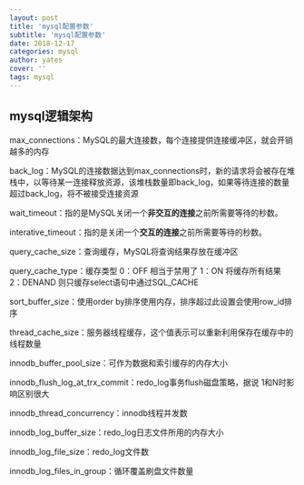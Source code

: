 ```yaml
---
layout: post
title: 'mysql配置参数'
subtitle: 'mysql配置参数'
date: 2018-12-17
categories: mysql
author: yates
cover: ''
tags: mysql
---
```


## mysql逻辑架构

max_connections：MySQL的最大连接数，每个连接提供连接缓冲区，就会开销越多的内存

back_log：MySQL的连接数据达到max_connections时，新的请求将会被存在堆栈中，以等待某一连接释放资源，该堆栈数量即back_log，如果等待连接的数量超过back_log，将不被接受连接资源

wait_timeout：指的是MySQL关闭一个**非交互的连接**之前所需要等待的秒数。

interative_timeout：指的是关闭一个**交互的连接**之前所需要等待的秒数。

query_cache_size：查询缓存，MySQL将查询结果存放在缓冲区

query_cache_type：缓存类型   0：OFF 相当于禁用了   1：ON 将缓存所有结果  2：DENAND  则只缓存select语句中通过SQL_CACHE

sort_buffer_size：使用order by排序使用内存，排序超过此设置会使用row_id排序

thread_cache_size：服务器线程缓存，这个值表示可以重新利用保存在缓存中的线程数量

innodb_buffer_pool_size：可作为数据和索引缓存的内存大小

innodb_flush_log_at_trx_commit：redo_log事务flush磁盘策略，据说 1和N时影响区别很大

innodb_thread_concurrency：innodb线程并发数

innodb_log_buffer_size：redo_log日志文件所用的内存大小

innodb_log_file_size：redo_log文件数

innodb_log_files_in_group：循环覆盖刷盘文件数量